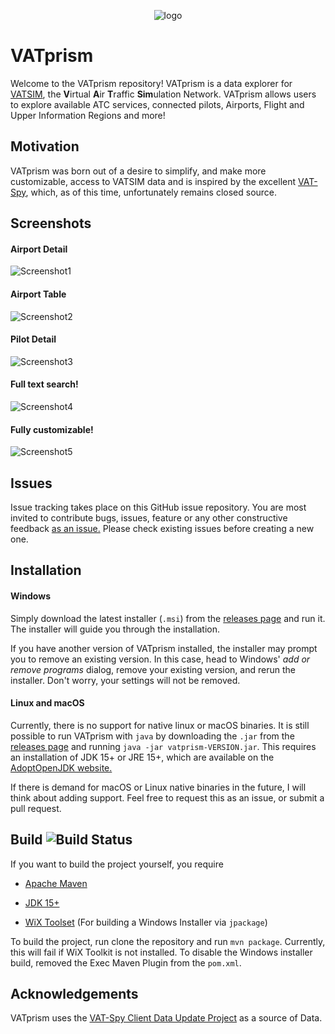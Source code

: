<p align="center"><img src="https://i.imgur.com/orfmevM.png"  alt="logo"/></p>

# VATprism

Welcome to the VATprism repository! VATprism is a data explorer for [VATSIM](https://www.vatsim.net/), the
**V**irtual **A**ir **T**raffic **Sim**ulation Network. VATprism allows users to explore available ATC services,
connected pilots, Airports, Flight and Upper Information Regions and more!

## Motivation

VATprism was born out of a desire to simplify, and make more customizable, access to VATSIM data and is inspired by the
excellent [VAT-Spy](http://www1.metacraft.com/VATSpy/), which, as of this time, unfortunately remains closed source.

## Screenshots

#### Airport Detail

![Screenshot1](https://i.imgur.com/oSE1y7s.png)

#### Airport Table

![Screenshot2](https://i.imgur.com/Py7kWgq.png)

#### Pilot Detail

![Screenshot3](https://i.imgur.com/4GYHvDe.png)

#### Full text search!

![Screenshot4](https://i.imgur.com/RKEhpk4.png)

#### Fully customizable!

![Screenshot5](https://i.imgur.com/GkxMnGy.png)

## Issues

Issue tracking takes place on this GitHub issue repository. You are most invited to contribute bugs, issues, feature or
any other constructive feedback [as an issue.](https://github.com/marvk/vatsim-map/issues) Please check existing issues
before creating a new one.

## Installation

#### Windows

Simply download the latest installer (`.msi`) from the [releases page](https://github.com/marvk/vatsim-map/releases)
and run it. The installer will guide you through the installation.

If you have another version of VATprism installed, the installer may prompt you to remove an existing version. In this
case, head to Windows' *add or remove programs* dialog, remove your existing version, and rerun the installer. Don't
worry, your settings will not be removed.

#### Linux and macOS

Currently, there is no support for native linux or macOS binaries. It is still possible to run VATprism with `java` by
downloading the `.jar` from the [releases page](https://github.com/marvk/vatsim-map/releases) and
running `java -jar vatprism-VERSION.jar`. This requires an installation of JDK 15+ or JRE 15+, which are available on
the [AdoptOpenJDK website.](https://adoptopenjdk.net/index.html)

If there is demand for macOS or Linux native binaries in the future, I will think about adding support. Feel free to
request this as an issue, or submit a pull request.

## Build ![Build Status](https://github.com/marvk/vatsim-map/workflows/Build/badge.svg)

If you want to build the project yourself, you require

* [Apache Maven](https://maven.apache.org/)

* [JDK 15+](https://adoptopenjdk.net/)

* [WiX Toolset](https://wixtoolset.org/) (For building a Windows Installer via `jpackage`)

To build the project, run clone the repository and run `mvn package`. Currently, this will fail if WiX Toolkit is not
installed. To disable the Windows installer build, removed the Exec Maven Plugin from the `pom.xml`.

## Acknowledgements

VATprism uses the [VAT-Spy Client Data Update Project](https://github.com/vatsimnetwork/vatspy-data-project) as a source
of Data.